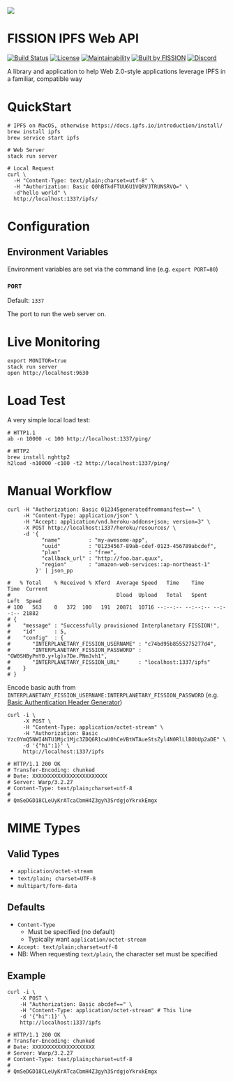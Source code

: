 ![](https://github.com/fission-suite/ipfs-api/raw/master/assets/logo.png?sanitize=true)

# FISSION IPFS Web API

[![Build Status](https://travis-ci.org/fission-suite/ipfs-api.svg?branch=master)](https://travis-ci.org/fission-suite/ipfs-api)
[![License](https://img.shields.io/badge/License-Apache%202.0-blue.svg)](https://github.com/fission-suite/blob/master/LICENSE)
[![Maintainability](https://api.codeclimate.com/v1/badges/44fb6a8a0cfd88bc41ef/maintainability)](https://codeclimate.com/github/fission-suite/ipfs-api/maintainability)
[![Built by FISSION](https://img.shields.io/badge/⌘-Built_by_FISSION-purple.svg)](https://fission.codes)
[![Discord](https://img.shields.io/discord/478735028319158273.svg)](https://discord.gg/zAQBDEq)

A library and application to help Web 2.0-style applications leverage IPFS
in a familiar, compatible way

# QuickStart

```shell
# IPFS on MacOS, otherwise https://docs.ipfs.io/introduction/install/
brew install ipfs
brew service start ipfs

# Web Server
stack run server

# Local Request
curl \
  -H "Content-Type: text/plain;charset=utf-8" \
  -H "Authorization: Basic Q0hBTkdFTUU6U1VQRVJTRUNSRVQ=" \
  -d"hello world" \
  http://localhost:1337/ipfs/
```

# Configuration

## Environment Variables

Environment variables are set via the command line (e.g. `export PORT=80`)

### `PORT`

Default: `1337`

The port to run the web server on.

# Live Monitoring

```
export MONITOR=true
stack run server
open http://localhost:9630
```

# Load Test

A very simple local load test:

```shell
# HTTP1.1
ab -n 10000 -c 100 http://localhost:1337/ping/

# HTTP2
brew install nghttp2
h2load -n10000 -c100 -t2 http://localhost:1337/ping/
```

# Manual Workflow

```shell
curl -H "Authorization: Basic 012345generatedfrommanifest==" \
     -H "Content-Type: application/json" \
     -H "Accept: application/vnd.heroku-addons+json; version=3" \
     -X POST http://localhost:1337/heroku/resources/ \
     -d '{
           "name"         : "my-awesome-app",
           "uuid"         : "01234567-89ab-cdef-0123-456789abcdef",
           "plan"         : "free",
           "callback_url" : "http://foo.bar.quux",
           "region"       : "amazon-web-services::ap-northeast-1"
         }' | json_pp

#   % Total    % Received % Xferd  Average Speed   Time    Time     Time  Current
#                                  Dload  Upload   Total   Spent    Left  Speed
# 100   563    0   372  100   191  20871  10716 --:--:-- --:--:-- --:--:-- 21882
# {
#    "message" : "Successfully provisioned Interplanetary FISSION!",
#    "id"      : 5,
#    "config"  : {
#       "INTERPLANETARY_FISSION_USERNAME" : "c74bd95b8555275277d4",
#       "INTERPLANETARY_FISSION_PASSWORD" : "GW0SHByPmY0.y+lg)x7De.PNmJvh1",
#       "INTERPLANETARY_FISSION_URL"      : "localhost:1337/ipfs"
#    }
# }
```

Encode basic auth from `INTERPLANETARY_FISSION_USERNAME:INTERPLANETARY_FISSION_PASSWORD`
(e.g. [Basic Authentication Header Generator](https://www.blitter.se/utils/basic-authentication-header-generator/))


```shell
curl -i \
     -X POST \
     -H "Content-Type: application/octet-stream" \
     -H "Authorization: Basic Yzc0YmQ5NWI4NTU1Mjc1Mjc3ZDQ6R1cwU0hCeVBtWTAueStsZyl4N0RlLlBObUp2aDE" \
     -d '{"hi":1}' \
     http://localhost:1337/ipfs

# HTTP/1.1 200 OK
# Transfer-Encoding: chunked
# Date: XXXXXXXXXXXXXXXXXXXXXXXX
# Server: Warp/3.2.27
# Content-Type: text/plain;charset=utf-8
#
# QmSeDGD18CLeUyKrATcaCbmH4Z3gyh3SrdgjoYkrxkEmgx
```

# MIME Types

## Valid Types

* `application/octet-stream`
* `text/plain; charset=UTF-8`
* `multipart/form-data`

## Defaults

* `Content-Type`
  * Must be specified (no default)
  * Typically want `application/octet-stream`
* `Accept: text/plain;charset=utf-8`
* NB: When requesting `text/plain`, the character set must be specified

## Example

```shell
curl -i \
    -X POST \
    -H "Authorization: Basic abcdef==" \
    -H "Content-Type: application/octet-stream" # This line
    -d '{"hi":1}' \
    http://localhost:1337/ipfs

# HTTP/1.1 200 OK
# Transfer-Encoding: chunked
# Date: XXXXXXXXXXXXXXXXXXXX
# Server: Warp/3.2.27
# Content-Type: text/plain;charset=utf-8
#
# QmSeDGD18CLeUyKrATcaCbmH4Z3gyh3SrdgjoYkrxkEmgx
```

